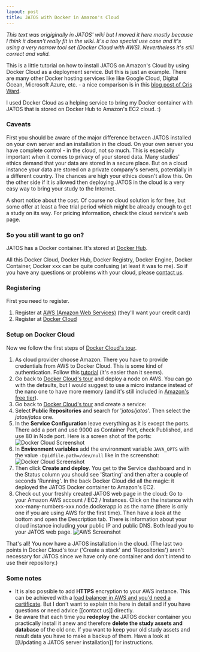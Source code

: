 ```yaml
---
layout: post
title: JATOS with Docker in Amazon's Cloud
---
```


*This text was origiginally in JATOS' wiki but I moved it here mostly because I think it doesn't really fit in the wiki. It's a too special use case and it's using a very narrow tool set (Docker Cloud with AWS). Nevertheless it's still correct and valid.*

This is a little tutorial on how to install JATOS on Amazon's Cloud by using Docker Cloud as a deployment service. But this is just an example. There are many other Docker hosting services like like Google Cloud, Digital Ocean, Microsoft Azure, etc. - a nice comparison is in this [blog post of Cris Ward](https://blog.codeship.com/the-shortlist-of-docker-hosting/).

I used Docker Cloud as a helping service to bring my Docker container with JATOS that is stored on Docker Hub to Amazon's EC2 cloud. :)

### Caveats
First you should be aware of the major difference between JATOS installed on your own server and an installation in the cloud. On your own server you have complete control - in the cloud, not so much. This is especially important when it comes to privacy of your stored data. Many studies' ethics demand that your data are stored in a secure place. But on a cloud instance your data are stored on a private company's servers, potentially in a different country. The chances are high your ethics doesn't allow this. On the other side if it is allowed then deploying JATOS in the cloud is a very easy way to bring your study to the Internet.

A short notice about the cost. Of course no cloud solution is for free, but some offer at least a free trial period which might be already enough to get a study on its way. For pricing information, check the cloud service's web page.

### So you still want to go on?

JATOS has a Docker container. It's stored at [Docker Hub](https://hub.docker.com/r/jatos/jatos/).

All this Docker Cloud, Docker Hub, Docker Registry, Docker Engine, Docker Container, Docker xxx can be quite confusing (at least it was to me). So if you have any questions or problems with your cloud, please [contact us](Contact-us).

### Registering

First you need to register.

1. Register at [AWS (Amazon Web Services)](https://aws.amazon.com/) (they'll want your credit card)
1. Register at [Docker Cloud](https://cloud.docker.com/)

### Setup on Docker Cloud

Now we follow the first steps of [Docker Cloud's tour](https://cloud.docker.com/onboarding/).

1. As cloud provider choose Amazon. There you have to provide credentials from AWS to Docker Cloud. This is some kind of authentication. Follow this [tutorial](https://docs.docker.com/docker-cloud/infrastructure/link-aws/) (it's easier than it seems).
1. Go back to [Docker Cloud's tour](https://cloud.docker.com/onboarding/) and deploy a node on AWS. You can go with the defaults, but I would suggest to use a micro instance instead of the nano one to have more memory (and it's still included in [Amazon's free tier](http://aws.amazon.com/free/)).
1. Go back to [Docker Cloud's tour](https://cloud.docker.com/onboarding/) and create a service:
  1. Select **Public Repositories** and search for '_jatos/jatos_'. Then select the _jatos/jatos_ one.
  1. In the **Service Configuration** leave everything as it is except the ports. There add a port and use 9000 as Container Port, check Published, and use 80 in Node port. Here is a screen shot of the ports:
![Docker Cloud Screenshot](https://github.com/JATOS/JATOS/wiki/images/screenshot_docker_cloud_port.png)
  1. In **Environment variables** add the environment variable `JAVA_OPTS` with the value `-Dpidfile.path=/dev/null` like in the screenshot:
![Docker Cloud Screenshot](https://github.com/JATOS/JATOS/wiki/images/docker_cloud_env.png)
  1. Then click **Create and deploy**. You get to the Service dashboard and in the Status column you should see 'Starting' and then after a couple of seconds 'Running'. In the back Docker Cloud did all the magic: it deployed the JATOS Docker container to Amazon's EC2.
  1. Check out your freshly created JATOS web page in the cloud: Go to your Amazon AWS account / EC2 / Instances. Click on the instance with xxx-many-numbers-xxx.node.dockerapp.io as the name (there is only one if you are using AWS for the first time). Then have a look at the bottom and open the Description tab. There is information about your cloud instance including your public IP and public DNS. Both lead you to your JATOS web page.
![AWS Screenshot](https://github.com/JATOS/JATOS/wiki/images/AWS_instances_IP_DNS.png)

That's all! You now have a JATOS installation in the cloud.
(The last two points in Docker Cloud's tour ('Create a stack' and 'Repositories') aren't necessary for JATOS since we have only one container and don't intend to use their repository.)

### Some notes

* It is also possible to add **HTTPS** encryption to your AWS instance. This can be achieved with a [load balancer in AWS and you'd need a certificate](http://docs.aws.amazon.com/ElasticLoadBalancing/latest/DeveloperGuide/elb-create-https-ssl-load-balancer.html). But I don't want to explain this here in detail and if you have questions or need advice [[contact us]] directly.
* Be aware that each time you **redeploy** the JATOS docker container you practically install it anew and therefore **delete the study assets and database** of the old one. If you want to keep your old study assets and result data you have to make a backup of them. Have a look at [[Updating a JATOS server installation]] for instructions.
